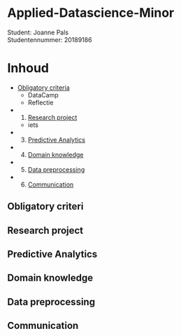 # Applied-Datascience-Minor
Student: Joanne Pals  
Studentennummer: 20189186

# Inhoud
- [Obligatory criteria](#Obligatory-criteria)  
  - DataCamp
  - Reflectie 
- 1. [Research project](#Research-project)
  - iets
- 3. [Predictive Analytics](#Predictive-Analytics)
- 4. [Domain knowledge](#Domain-knowledge)
- 5. [Data preprocessing](#Data-preprocessing)
- 6. [Communication](#Communication)


## Obligatory criteri
## Research project
## Predictive Analytics
## Domain knowledge
## Data preprocessing
## Communication
